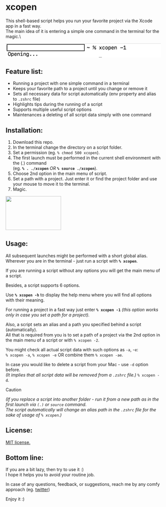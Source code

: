 # xcopen
This shell-based script helps you run your favorite project via the Xcode app in a fast way.\
The main idea of it is entering a simple one command in the terminal for the magic.\

![](/Assets/Intro.png)

## Feature list:
- Running a project with one simple command in a terminal
- Keeps your favorite path to a project until you change or remove it
- Sets all necessary data for script automatically (env property and alias to `.zshrc` file)
- Highlights tips during the running of a script
- Supports multiple useful script options
- Maintenances a deleting of all script data simply with one command

## Installation:
1. Download this repo.
2. In the terminal change the directory on a script folder.
3. Set a permission (eg. `% chmod 500 xcopen`).
4. The first launch must be performed in the current shell environment with the (.) command\
	(eg. **`% . ./xcopen`** *OR* **`% source ./xcopen`**).
5. Choose 2nd option in the main menu of script.
6. Set a path with a project. Just enter it or find the project folder and use your mouse to move it to the terminal.
7. Magic. 
<img src="https://media.giphy.com/media/Z3VgQu8hkVeB1bakS9/giphy.gif" width="180" height="110"/>

## Usage:
All subsequent launches might be performed with a short global alias.\
Wherever you are in the terminal - just run a script with **`% xcopen`**.

If you are running a script without any options you will get the main menu of a script.

Besides, a script supports 6 options.

Use **`% xcopen -h`** to display the help menu where you will find all options with their meaning.

For running a project in a fast way just enter **`% xcopen -1`** *(this option works only in case you set a path for a project).*

Also, a script sets an alias and a path you specified behind a script (automatically).\
All that is required from you is to set a path of a project via the 2nd option in the main menu of a script or with `% xcopen -2`.

You might check all actual script data with such options as `-a`, -`e`:\
`% xcopen -a`, `% xcopen -e` OR combine them `% xcopen -ae`.

In case you would like to delete a script from your Mac - use `-d` option before.\
*(It implies that all script data will be removed from a `.zshrc` file.)*
`% xcopen -d`.

> [!CAUTION]
> *(If you replace a script into another folder - run it from a new path as in the first launch via `(.)` or `source` command.\
>  The script automatically will change an alias path in the `.zshrc` file for the sake of usage of `% xcopen`.)*

## License:
[MIT license.](https://github.com/ArtemUstinov/xcopen/blob/main/LICENSE)


## Bottom line:

If you are a bit lazy, then try to use it :)\
I hope it helps you to avoid your routine job.

In case of any questions, feedback, or suggestions, reach me by any comfy approach (eg. [twitter](https://twitter.com/tourer_dev))

Enjoy it :)
